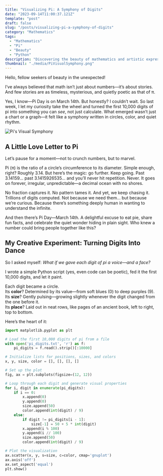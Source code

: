 ```yaml
---
title: "Visualizing Pi: A Symphony of Digits"
date: "2023-09-14T11:00:37.121Z"
template: "post"
draft: false
slug: "/posts/visualizing-pi-a-symphony-of-digits"
category: "Mathematics"
tags:
  - "Mathematics"
  - "Pi"
  - "Beauty"
  - "Python"
description: "Discovering the beauty of mathematics and artistic expression in my attempt to create Pi's Visual Symphony"
thumbnail: "./media/PiVisualSymphony.png"
---
```

Hello, fellow seekers of beauty in the unexpected!

I’ve always believed that math isn’t just about numbers—it’s about stories. And few stories are as timeless, mysterious, and quietly poetic as that of π.

Yes, I know—Pi Day is on March 14th. But honestly? I couldn’t wait. So last week, I let my curiosity take the wheel and turned the first 10,000 digits of pi into something you can *see*, not just calculate. What emerged wasn’t just a chart or a graph—it felt like a symphony written in circles, color, and quiet rhythm.

![Pi's Visual Symphony](/media/PiVisualSymphony.png)

## A Little Love Letter to Pi

Let’s pause for a moment—not to crunch numbers, but to marvel.

Pi (π) is the ratio of a circle’s circumference to its diameter. Simple enough, right? Roughly 3.14. But here’s the magic: go further. Keep going. Past 3.14159… past 3.1415926535… and you’ll never hit repetition. Never. It goes on forever, irregular, unpredictable—a decimal ocean with no shores.

No fraction captures it. No pattern tames it. And yet, we keep chasing it. Trillions of digits computed. Not because we need them… but because we’re curious. Because there’s something deeply human in wanting to understand the infinite.

And then there’s Pi Day—March 14th. A delightful excuse to eat pie, share fun facts, and celebrate the quiet wonder hiding in plain sight. Who knew a number could bring people together like this?

## My Creative Experiment: Turning Digits Into Dance

So I asked myself: *What if we gave each digit of pi a voice—and a face?*

I wrote a simple Python script (yes, even code can be poetic), fed it the first 10,000 digits, and let it paint.

Each digit became a circle.  
Its **color**? Determined by its value—from soft blues (0) to deep purples (9).  
Its **size**? Gently pulsing—growing slightly whenever the digit changed from the one before it.  
Its **place**? Laid out in neat rows, like pages of an ancient book, left to right, top to bottom.

Here’s the heart of it:

```python
import matplotlib.pyplot as plt

# Load the first 10,000 digits of pi from a file
with open('pi_digits.txt', 'r') as f:
    pi_digits = f.read().strip()[:10000]

# Initialize lists for positions, sizes, and colors
x, y, size, color = [], [], [], []

# Set up the plot
fig, ax = plt.subplots(figsize=(12, 12))

# Loop through each digit and generate visual properties
for i, digit in enumerate(pi_digits):
    if i == 0:
        x.append(0)
        y.append(0)
        size.append(50)
        color.append(int(digit) / 9)
    else:
        if digit != pi_digits[i - 1]:
            size[-1] = 50 + 5 * int(digit)
        x.append(i % 100)
        y.append(i // 100)
        size.append(50)
        color.append(int(digit) / 9)

# Plot the visualization
ax.scatter(x, y, s=size, c=color, cmap='gnuplot')
ax.axis('off')
ax.set_aspect('equal')
plt.show()
